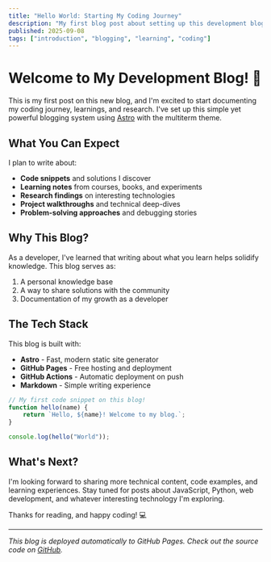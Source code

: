 ```yaml
---
title: "Hello World: Starting My Coding Journey"
description: "My first blog post about setting up this development blog and what I plan to share"
published: 2025-09-08
tags: ["introduction", "blogging", "learning", "coding"]
---
```


# Welcome to My Development Blog! 🚀

This is my first post on this new blog, and I'm excited to start documenting my coding journey, learnings, and research. I've set up this simple yet powerful blogging system using [Astro](https://astro.build/) with the multiterm theme.

## What You Can Expect

I plan to write about:

- **Code snippets** and solutions I discover
- **Learning notes** from courses, books, and experiments  
- **Research findings** on interesting technologies
- **Project walkthroughs** and technical deep-dives
- **Problem-solving approaches** and debugging stories

## Why This Blog?

As a developer, I've learned that writing about what you learn helps solidify knowledge. This blog serves as:

1. A personal knowledge base
2. A way to share solutions with the community
3. Documentation of my growth as a developer

## The Tech Stack

This blog is built with:

- **Astro** - Fast, modern static site generator
- **GitHub Pages** - Free hosting and deployment
- **GitHub Actions** - Automatic deployment on push
- **Markdown** - Simple writing experience

```javascript
// My first code snippet on this blog!
function hello(name) {
    return `Hello, ${name}! Welcome to my blog.`;
}

console.log(hello("World"));
```

## What's Next?

I'm looking forward to sharing more technical content, code examples, and learning experiences. Stay tuned for posts about JavaScript, Python, web development, and whatever interesting technology I'm exploring.

Thanks for reading, and happy coding! 💻

---

*This blog is deployed automatically to GitHub Pages. Check out the source code on [GitHub](https://github.com/llk23r/llk23r.github.io).*